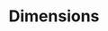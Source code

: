 ---
bigquery: https://console.cloud.google.com/bigquery?p=covid-19-dimensions-ai&page=table&d=data&t=publications
contributors: Digital Science, https://www.digital-science.com/
cost: Free for personal, non-commercial use.
description: Dimensions contains more than 100 million publications, ranging from
  articles published in scholarly journals, books and book chapters, to preprints
  and conference proceedings. All publications are contextualized with linked data
  sets, funding, publications, patents, clinical trials, and policy documents. You
  can also view associated categories, funders, institutions, and researcher profiles.
documentation: https://docs.dimensions.ai/bigquery/index.html
last_edit: Mon, 04 Apr 2022 19:04:00 GMT
location: https://www.dimensions.ai/products/free/
maintained_by: Digital Science, https://www.digital-science.com/
schema_fields: '[''year'', ''embargo_date'', ''supporting_grant_ids'', ''filing_date'',
  ''current_assignee_orgs'', ''funder_orgs'', ''assignee_countries'', ''id'', ''address'',
  ''date_online'', ''research_org_state_codes'', ''phase'', ''assignee_orgs'', ''open_access_categories_v2'',
  ''investigators'', ''metrics'', ''title'', ''language'', ''created_date'', ''end_year'',
  ''associated_grant_ids'', ''registry'', ''granted_year'', ''filing_year'', ''research_org_city_names'',
  ''category_icrp_ct'', ''original_abstract'', ''brief_title'', ''funder_org_acronyms'',
  ''acronym'', ''cpc'', ''original_assignee_orgs'', ''conference'', ''priority_date'',
  ''proceedings_title'', ''filing_status'', ''concepts'', ''end_date'', ''repository_name'',
  ''source_id'', ''funder_org_cities'', ''repository_id'', ''category_hrcs_rac'',
  ''subtitles'', ''research_orgs'', ''granted_date'', ''acknowledgements'', ''foa_number'',
  ''citations'', ''categories'', ''research_org_countries'', ''associated_publication_id'',
  ''date_imported_gbq'', ''funding_cny'', ''publication_date'', ''labels'', ''citation_string'',
  ''volume'', ''repository_url'', ''license'', ''start_year'', ''funder_org_countries'',
  ''name'', ''category_rcdc'', ''publisher'', ''book_title'', ''funding_jpy'', ''citations_count'',
  ''eisbn'', ''patent_ids'', ''conditions'', ''application_number'', ''funding_chf'',
  ''legal_events'', ''jurisdiction'', ''resulting_publication_doi'', ''mesh_terms'',
  ''grant_number'', ''authors'', ''date_modified'', ''funder_org_state_codes'', ''legal_status'',
  ''category_bra'', ''wikipedia_url'', ''relationships'', ''expiration_date'', ''linkout'',
  ''abstract'', ''expiration_year'', ''funding_eur'', ''funding_usd'', ''category_uoa'',
  ''type'', ''reference_ids'', ''family_id'', ''current_assignee'', ''arxiv_id'',
  ''acronyms'', ''cited_by_ids'', ''current_assignee_countries'', ''pmcid'', ''ipcr'',
  ''issue'', ''researcher_ids'', ''associated_publication_doi'', ''clinical_trial_ids'',
  ''external_ids'', ''original_assignee'', ''date_normal'', ''funding_gbp'', ''publication_ids'',
  ''email_address'', ''funding_amount'', ''research_org_state_names'', ''mesh_headings'',
  ''funding_details'', ''date_inserted'', ''priority_year'', ''research_org_cities'',
  ''description'', ''date'', ''associated_publication_arxiv_id'', ''funder_countries'',
  ''category_icrp_cso'', ''types'', ''category_hra'', ''interventions'', ''start_date'',
  ''inventor_names'', ''category_for'', ''doi'', ''book_series_title'', ''parent_id'',
  ''pages'', ''resulting_publication_ids'', ''category_hrcs_hc'', ''funding_aud'',
  ''funding_cad'', ''original_title'', ''funding_currency'', ''kind'', ''altmetrics'',
  ''gender'', ''isbn'', ''research_org_country_names'', ''status'', ''associated_publication_pmid'',
  ''funder_org'', ''active_years'', ''funding_nzd'', ''open_access_categories'', ''pmid'',
  ''links'', ''family_members_ids'', ''family_count'', ''date_print'', ''original_assignee_countries'',
  ''established'', ''editors'', ''aliases'', ''journal'', ''organisation_details'',
  ''publication_year'', ''journal_lists'', ''category_sdg'']'
shortname: dimensions
tags:
- scholarly literature
- patents
- funding
- clinical trials
- academic profiles
terms_of_use: 'Use of both the Dimensions COVID-19 dataset and full Dimensions dataset
  are subject to the Dimensions Terms of use: https://www.dimensions.ai/policies-terms-legal '
title: Dimensions
uuid: dcff88bd-fe6b-4fdb-8159-809bf9d7bc1c
---